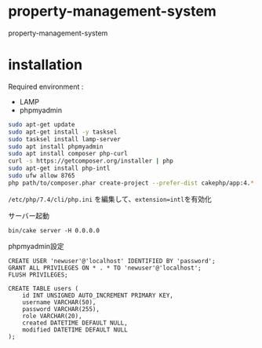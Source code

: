 # property-management-system
property-management-system


# installation
Required environment :
- LAMP
- phpmyadmin
```bash
sudo apt-get update
sudo apt-get install -y tasksel
sudo tasksel install lamp-server
sudo apt install phpmyadmin
sudo apt install composer php-curl
curl -s https://getcomposer.org/installer | php
sudo apt-get install php-intl
sudo ufw allow 8765
php path/to/composer.phar create-project --prefer-dist cakephp/app:4.* property-management-system
```

```/etc/php/7.4/cli/php.ini``` を編集して、```extension=intl```を有効化

サーバー起動
```
bin/cake server -H 0.0.0.0
```

phpmyadmin設定
```mysql
CREATE USER 'newuser'@'localhost' IDENTIFIED BY 'password';
GRANT ALL PRIVILEGES ON * . * TO 'newuser'@'localhost';
FLUSH PRIVILEGES;
```
```mysql
CREATE TABLE users (
    id INT UNSIGNED AUTO_INCREMENT PRIMARY KEY,
    username VARCHAR(50),
    password VARCHAR(255),
    role VARCHAR(20),
    created DATETIME DEFAULT NULL,
    modified DATETIME DEFAULT NULL
);
```
